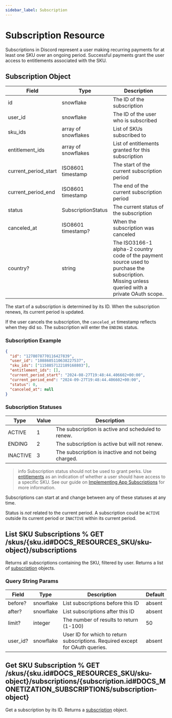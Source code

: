 ```yaml
---
sidebar_label: Subscription
---
```


# Subscription Resource

Subscriptions in Discord represent a user making recurring payments for at least one SKU over an ongoing period. Successful payments grant the user access to entitlements associated with the SKU.

## Subscription Object

| Field                | Type                | Description                                                                                                                                    |
|----------------------|---------------------|------------------------------------------------------------------------------------------------------------------------------------------------|
| id                   | snowflake           | The ID of the subscription                                                                                                                     |
| user_id              | snowflake           | The ID of the user who is subscribed                                                                                                           |
| sku_ids              | array of snowflakes | List of SKUs subscribed to                                                                                                                     |
| entitlement_ids      | array of snowflakes | List of entitlements granted for this subscription                                                                                             |
| current_period_start | ISO8601 timestamp   | The start of the current subscription period                                                                                                   |
| current_period_end   | ISO8601 timestamp   | The end of the current subscription period                                                                                                     |
| status               | SubscriptionStatus  | The current status of the subscription                                                                                                         |
| canceled_at          | ISO8601 timestamp?  | When the subscription was canceled                                                                                                             |
| country?             | string              | The ISO3166-1 alpha-2 country code of the payment source used to purchase the subscription. Missing unless queried with a private OAuth scope. |

The start of a subscription is determined by its ID. When the subscription renews, its current period is updated.

If the user cancels the subscription, the `canceled_at` timestamp reflects when they did so. The subscription will enter the `ENDING` status.

### Subscription Example

```json
{
  "id": "1278078770116427839", 
  "user_id": "1088605110638227537", 
  "sku_ids": ["1158857122189168803"], 
  "entitlement_ids": [], 
  "current_period_start": "2024-08-27T19:48:44.406602+00:00", 
  "current_period_end": "2024-09-27T19:48:44.406602+00:00", 
  "status": 0, 
  "canceled_at": null
}
```

### Subscription Statuses

| Type     | Value | Description                                         |
|----------|-------|-----------------------------------------------------|
| ACTIVE   | 1     | The subscription is active and scheduled to renew.  |
| ENDING   | 2     | The subscription is active but will not renew.      |
| INACTIVE | 3     | The subscription is inactive and not being charged. |

> info
> Subscription status should not be used to grant perks. Use [entitlements](#DOCS_RESOURCES_ENTITLEMENT/entitlement-object) as an indication of whether a user should have access to a specific SKU. See our guide on [Implementing App Subscriptions](#DOCS_MONETIZATION_IMPLEMENTING_APP_SUBSCRIPTIONS) for more information.

Subscriptions can start at and change between any of these statuses at any time.

Status is *not* related to the current period. A subscription could be `ACTIVE` outside its current period or `INACTIVE` within its current period. 

## List SKU Subscriptions % GET /skus/{sku.id#DOCS_RESOURCES_SKU/sku-object}/subscriptions

Returns all subscriptions containing the SKU, filtered by user. Returns a list of [subscription](#DOCS_RESOURCES_SUBSCRIPTION/subscription-object) objects.

### Query String Params

| Field    | Type      | Description                                                                   | Default |
|----------|-----------|-------------------------------------------------------------------------------|---------|
| before?  | snowflake | List subscriptions before this ID                                             | absent  |
| after?   | snowflake | List subscriptions after this ID                                              | absent  |
| limit?   | integer   | The number of results to return (1-100)                                       | 50      |
| user_id? | snowflake | User ID for which to return subscriptions. Required except for OAuth queries. | absent  |

## Get SKU Subscription % GET /skus/{sku.id#DOCS_RESOURCES_SKU/sku-object}/subscriptions/{subscription.id#DOCS_MONETIZATION_SUBSCRIPTIONS/subscription-object}

Get a subscription by its ID. Returns a [subscription](#DOCS_RESOURCES_SUBSCRIPTION/subscription-object) object.